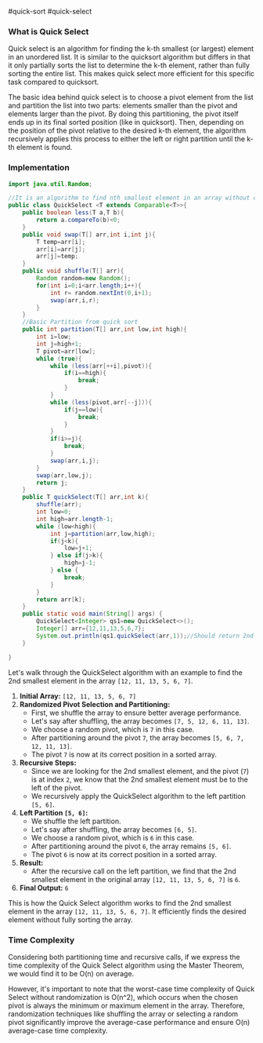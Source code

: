 #quick-sort #quick-select
### What is Quick Select
Quick select is an algorithm for finding the k-th smallest (or largest) element in an unordered list. It is similar to the quicksort algorithm but differs in that it only partially sorts the list to determine the k-th element, rather than fully sorting the entire list. This makes quick select more efficient for this specific task compared to quicksort.

The basic idea behind quick select is to choose a pivot element from the list and partition the list into two parts: elements smaller than the pivot and elements larger than the pivot. By doing this partitioning, the pivot itself ends up in its final sorted position (like in quicksort). Then, depending on the position of the pivot relative to the desired k-th element, the algorithm recursively applies this process to either the left or right partition until the k-th element is found.

### Implementation
```java
import java.util.Random;

//It is an algorithm to find nth smallest element in an array without complete sorting
public class QuickSelect <T extends Comparable<T>>{
    public boolean less(T a,T b){
        return a.compareTo(b)<0;
    }
    public void swap(T[] arr,int i,int j){
        T temp=arr[i];
        arr[i]=arr[j];
        arr[j]=temp;
    }
    public void shuffle(T[] arr){
        Random random=new Random();
        for(int i=0;i<arr.length;i++){
            int r= random.nextInt(0,i+1);
            swap(arr,i,r);
        }
    }
    //Basic Partition from quick sort
    public int partition(T[] arr,int low,int high){
        int i=low;
        int j=high+1;
        T pivot=arr[low];
        while (true){
            while (less(arr[++i],pivot)){
                if(i==high){
                    break;
                }
            }
            while (less(pivot,arr[--j])){
                if(j==low){
                    break;
                }
            }
            if(i>=j){
                break;
            }
            swap(arr,i,j);
        }
        swap(arr,low,j);
        return j;
    }
    public T quickSelect(T[] arr,int k){
        shuffle(arr);
        int low=0;
        int high=arr.length-1;
        while (low<high){
            int j=partition(arr,low,high);
            if(j<k){
                low=j+1;
            } else if(j>k){
                high=j-1;
            } else {
                break;
            }
        }
        return arr[k];
    }
    public static void main(String[] args) {
        QuickSelect<Integer> qs1=new QuickSelect<>();
        Integer[] arr={12,11,13,5,6,7};
        System.out.println(qs1.quickSelect(arr,1));//Should return 2nd smallest element ie 6
    }

}
```

Let's walk through the QuickSelect algorithm with an example to find the 2nd smallest element in the array `[12, 11, 13, 5, 6, 7]`.

1. **Initial Array:** `[12, 11, 13, 5, 6, 7]`
2. **Randomized Pivot Selection and Partitioning:**
    - First, we shuffle the array to ensure better average performance.
    - Let's say after shuffling, the array becomes `[7, 5, 12, 6, 11, 13]`.
    - We choose a random pivot, which is `7` in this case.
    - After partitioning around the pivot `7`, the array becomes `[5, 6, 7, 12, 11, 13]`.
    - The pivot `7` is now at its correct position in a sorted array.
3. **Recursive Steps:**
    - Since we are looking for the 2nd smallest element, and the pivot (`7`) is at index `2`, we know that the 2nd smallest element must be to the left of the pivot.
    - We recursively apply the QuickSelect algorithm to the left partition `[5, 6]`.
4. **Left Partition `[5, 6]`:**
    - We shuffle the left partition.
    - Let's say after shuffling, the array becomes `[6, 5]`.
    - We choose a random pivot, which is `6` in this case.
    - After partitioning around the pivot `6`, the array remains `[5, 6]`.
    - The pivot `6` is now at its correct position in a sorted array.
5. **Result:**
    - After the recursive call on the left partition, we find that the 2nd smallest element in the original array `[12, 11, 13, 5, 6, 7]` is `6`.
6. **Final Output:** `6`

This is how the Quick Select algorithm works to find the 2nd smallest element in the array `[12, 11, 13, 5, 6, 7]`. It efficiently finds the desired element without fully sorting the array.

### Time Complexity
Considering both partitioning time and recursive calls, if we express the time complexity of the Quick Select algorithm using the Master Theorem, we would find it to be O(n) on average.

However, it's important to note that the worst-case time complexity of Quick Select without randomization is O(n^2), which occurs when the chosen pivot is always the minimum or maximum element in the array. Therefore, randomization techniques like shuffling the array or selecting a random pivot significantly improve the average-case performance and ensure O(n) average-case time complexity.